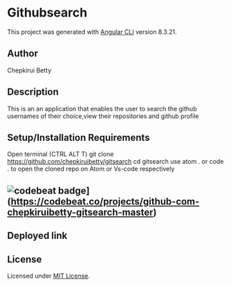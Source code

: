 # Githubsearch

This project was generated with [Angular CLI](https://github.com/angular/angular-cli) version 8.3.21.


## Author

Chepkirui Betty

## Description

This is an an application that enables the user to search the github usernames of their choice,view their repositories and github profile


## Setup/Installation Requirements

 Open terminal (CTRL ALT T)
 git clone https://github.com/chepkiruibetty/gitsearch 
 cd gitsearch
 use atom . or code . to open the cloned repo on Atom or Vs-code respectively


## ![codebeat badge](https://codebeat.co/badges/4b3b7b1f-6275-4ab0-9aa8-46fd882388c1)](https://codebeat.co/projects/github-com-chepkiruibetty-gitsearch-master)

## Deployed link



## License

Licensed under [MIT License](license).

